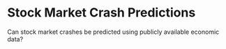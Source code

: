 # Stock Market Crash Predictions

Can stock market crashes be predicted using publicly available economic data? 

